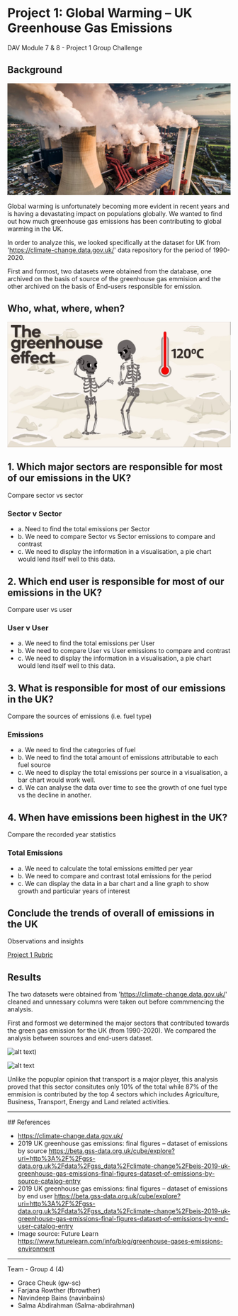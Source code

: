 # Project 1: Global Warming – UK Greenhouse Gas Emissions
DAV Module 7 & 8 - Project 1 Group Challenge

## Background 

![greenhousegas](Images/greenhouse-gas-emissions-606x303.jpeg)

Global warming is unfortunately becoming more evident in recent years and is having a devastating impact on populations globally. We wanted to find out how much greenhouse gas emissions has been contributing to global warming in the UK. 

In order to analyze this, we looked specifically at the dataset for UK from 'https://climate-change.data.gov.uk/' data repository for the period of 1990-2020. 

First and formost, two datasets were obtained from the database, one archived on the basis of source of the greenhouse gas emmision and the other archived on the basis of End-users responsible for emission.

## Who, what, where, when?

![ghgskeleton](Images/maxresdefault.jpeg)

## 1. Which major sectors are responsible for most of our emissions in the UK? 

Compare sector vs sector

### Sector v Sector
- a. Need to find the total emissions per Sector
- b. We need to compare Sector vs Sector emissions to compare and contrast
- c. We need to display the information in a visualisation, a pie chart would lend itself well to this data. 


## 2. Which end user is responsible for most of our emissions in the UK?

 Compare user vs user 

 ### User v User
 - a. We need to find the total emissions per User
 - b. We need to compare User vs User emissions to compare and contrast
 - c. We need to display the information in a visualisation, a pie chart would lend itself well to this data. 
 
## 3. What is responsible for most of our emissions in the UK?

Compare the sources of emissions (i.e. fuel type)

### Emissions
- a. We need to find the categories of fuel 
- b. We need to find the total amount of emissions attributable to each fuel source
- c. We need to display the total emissions per source in a visualisation, a bar chart would work well. 
- d. We can analyse the data over time to see the growth of one fuel type vs the decline in another. 

## 4. When have emissions been highest in the UK?

Compare the recorded year statistics

### Total Emissions
- a. We need to calculate the total emissions emitted per year
- b. We need to compare and contrast total emissions for the period 
- c. We can display the data in a bar chart and a line graph to show growth and particular years of interest

 ## Conclude the trends of overall of emissions in the UK
Observations and insights

[Project 1 Rubric](https://docs.google.com/document/d/1fPa8EXPb5caZyzG2EdhzyWyhta9jC62siFMctNCvKog/edit)

## Results

The two datasets were obtained from 'https://climate-change.data.gov.uk/' cleaned and unnessary columns were taken out before commmencing the analysis.

First and formost we determined the major sectors that contributed towards the green gas emission for the UK (from 1990-2020). We compared the analysis between sources and end-users dataset. 

![alt text](https://github.com/fbrowther/Project-1/blob/main/Analysis%20Images/Greenhouse%20gases%20by%20Sources.png))

![alt text](https://github.com/fbrowther/Project-1/blob/main/Analysis%20Images/Greenhouse%20gases%20by%20endusers.png)

Unlike the popuplar opinion that transport is a major player, this analysis proved that this sector consitutes only 10% of the total while
87% of the emmision is contributed by the top 4 sectors which includes Agriculture, Business, Transport, Energy and Land related activities.

---------

## References
* https://climate-change.data.gov.uk/ 
* 2019 UK greenhouse gas emissions: final figures – dataset of emissions by source
https://beta.gss-data.org.uk/cube/explore?uri=http%3A%2F%2Fgss-data.org.uk%2Fdata%2Fgss_data%2Fclimate-change%2Fbeis-2019-uk-greenhouse-gas-emissions-final-figures-dataset-of-emissions-by-source-catalog-entry
* 2019 UK greenhouse gas emissions: final figures – dataset of emissions by end user
https://beta.gss-data.org.uk/cube/explore?uri=http%3A%2F%2Fgss-data.org.uk%2Fdata%2Fgss_data%2Fclimate-change%2Fbeis-2019-uk-greenhouse-gas-emissions-final-figures-dataset-of-emissions-by-end-user-catalog-entry 
* Image source: Future Learn
https://www.futurelearn.com/info/blog/greenhouse-gases-emissions-environment

- - -

Team - Group 4 (4)
* Grace Cheuk (gw-sc)
* Farjana Rowther (fbrowther)
* Navindeep Bains (navinbains)
* Salma Abdirahman (Salma-abdirahman)
